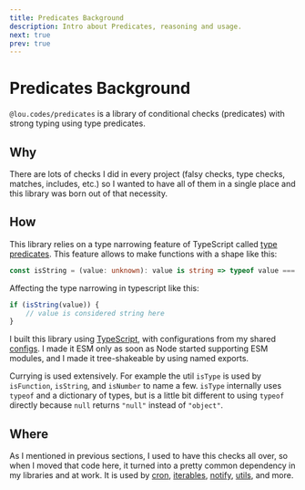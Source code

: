 ```yaml
---
title: Predicates Background
description: Intro about Predicates, reasoning and usage.
next: true
prev: true
---
```


# Predicates Background

`@lou.codes/predicates` is a library of conditional checks (predicates) with
strong typing using type predicates.

## Why

There are lots of checks I did in every project (falsy checks, type checks,
matches, includes, etc.) so I wanted to have all of them in a single place and
this library was born out of that necessity.

## How

This library relies on a type narrowing feature of TypeScript called [type
predicates][type-predicates]. This feature allows to make functions with a shape
like this:

```typescript
const isString = (value: unknown): value is string => typeof value === "string";
```

Affecting the type narrowing in typescript like this:

```typescript
if (isString(value)) {
	// value is considered string here
}
```

I built this library using [TypeScript][typescript], with configurations from my
shared [configs][configs]. I made it ESM only as soon as Node started supporting
ESM modules, and I made it tree-shakeable by using named exports.

Currying is used extensively. For example the util `isType` is used by
`isFunction`, `isString`, and `isNumber` to name a few. `isType` internally uses
`typeof` and a dictionary of types, but is a little bit different to using
`typeof` directly because `null` returns `"null"` instead of `"object"`.

## Where

As I mentioned in previous sections, I used to have this checks all over, so
when I moved that code here, it turned into a pretty common dependency in my
libraries and at work. It is used by [cron][cron], [iterables][iterables],
[notify][notify], [utils][utils], and more.

<!-- Reference -->

[configs]: ../lou_codes_configs/
[typescript]: https://npm.im/typescript
[type-predicates]:
	https://www.typescriptlang.org/docs/handbook/2/narrowing.html#using-type-predicates
[cron]: ../lou_codes_cron/
[iterables]: ../lou_codes_iterables/
[notify]: ../lou_codes_notify/
[utils]: ../lou_codes_utils/
